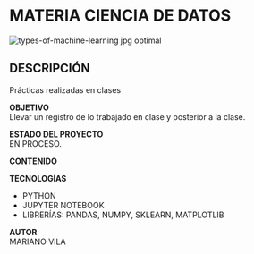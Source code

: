 # MATERIA CIENCIA DE DATOS

![types-of-machine-learning jpg optimal](https://user-images.githubusercontent.com/106885815/235266418-56f94b3a-41f4-4124-b059-7097b8cb0e6e.jpg)

## DESCRIPCIÓN      
Prácticas realizadas en clases

**OBJETIVO**    
Llevar un registro de lo trabajado en clase y posterior a la clase.

**ESTADO DEL PROYECTO**      
EN PROCESO.    

**CONTENIDO**    
    
    
**TECNOLOGÍAS**  
* PYTHON  
* JUPYTER NOTEBOOK  
* LIBRERÍAS: PANDAS, NUMPY, SKLEARN, MATPLOTLIB   

**AUTOR**  
MARIANO VILA
